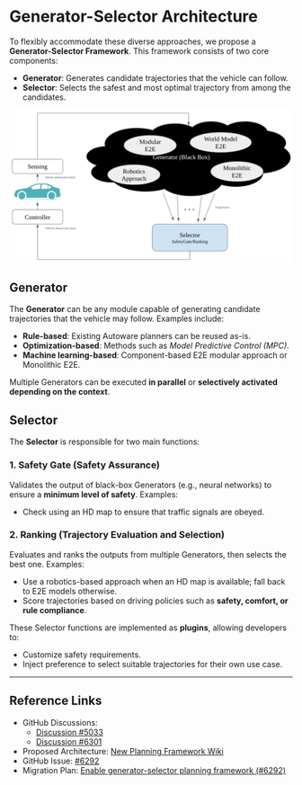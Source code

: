 # Generator-Selector Architecture

To flexibly accommodate these diverse approaches, we propose a **Generator-Selector Framework**.
This framework consists of two core components:

- **Generator**: Generates candidate trajectories that the vehicle can follow.
- **Selector**: Selects the safest and most optimal trajectory from among the candidates.

![Generator-Selector Architecture Diagram](media/generator-selector.png)

## Generator

The **Generator** can be any module capable of generating candidate trajectories that the vehicle may follow.
Examples include:

- **Rule-based**: Existing Autoware planners can be reused as-is.
- **Optimization-based**: Methods such as _Model Predictive Control (MPC)_.
- **Machine learning-based**: Component-based E2E modular approach or Monolithic E2E.

Multiple Generators can be executed **in parallel** or **selectively activated depending on the context**.

## Selector

The **Selector** is responsible for two main functions:

### 1. Safety Gate (Safety Assurance)

Validates the output of black-box Generators (e.g., neural networks) to ensure a **minimum level of safety**.
Examples:

- Check using an HD map to ensure that traffic signals are obeyed.

### 2. Ranking (Trajectory Evaluation and Selection)

Evaluates and ranks the outputs from multiple Generators, then selects the best one.
Examples:

- Use a robotics-based approach when an HD map is available; fall back to E2E models otherwise.
- Score trajectories based on driving policies such as **safety, comfort, or rule compliance**.

These Selector functions are implemented as **plugins**, allowing developers to:

- Customize safety requirements.
- Inject preference to select suitable trajectories for their own use case.

---

## Reference Links

- GitHub Discussions:
  - [Discussion #5033](https://github.com/orgs/autowarefoundation/discussions/5033)
  - [Discussion #6301](https://github.com/orgs/autowarefoundation/discussions/6301)
- Proposed Architecture: [New Planning Framework Wiki](https://github.com/tier4/new_planning_framework/wiki)
- GitHub Issue: [#6292](https://github.com/autowarefoundation/autoware/issues/6292)
- Migration Plan: [Enable generator-selector planning framework (#6292)](https://github.com/autowarefoundation/autoware/issues/6292)
